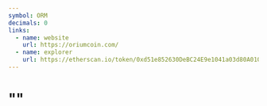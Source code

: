 ```yaml
---
symbol: ORM
decimals: 0
links:
  - name: website
    url: https://oriumcoin.com/
  - name: explorer
    url: https://etherscan.io/token/0xd51e852630DeBC24E9e1041a03d80A0107F8Ef0C
---
```


# ""
